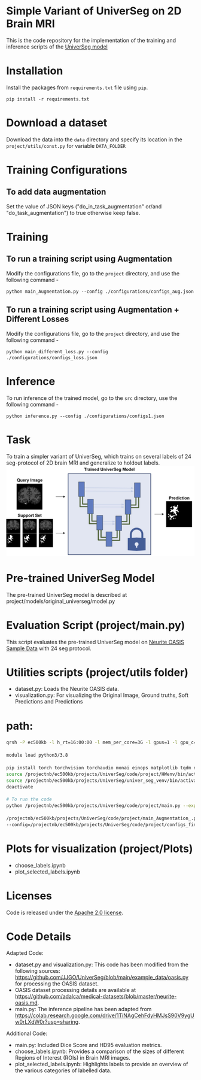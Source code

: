 # Simple Variant of UniverSeg on 2D Brain MRI
This is the code repository for the implementation of the training and inference scripts of the [UniverSeg model](https://arxiv.org/abs/2304.06131)

# Installation
Install the packages from `requirements.txt` file using `pip`. 
```
pip install -r requirements.txt
```
# Download a dataset
Download the data into the `data` directory and specify its location in the `project/utils/const.py` for variable `DATA_FOLDER`

# Training Configurations
## To add data augmentation
Set the value of JSON keys ("do_in_task_augmentation" or/and "do_task_augmentation") to true otherwise keep false.

# Training
## To run a training script using Augmentation
Modify the configurations file, go to the `project` directory, and use the following command -
```
python main_Augmentation.py --config ./configurations/configs_aug.json
```
## To run a training script using Augmentation + Different Losses
Modify the configurations file, go to the `project` directory, and use the following command -
```
python main_different_loss.py --config ./configurations/configs_loss.json
```


# Inference
To run inference of the trained model, go to the `src` directory, use the following command -
```
python inference.py --config ./configurations/configs1.json
```

# Task
To train a simpler variant of UniverSeg, which trains on several labels of 24 seg-protocol of 2D brain MRI and generalize to holdout labels.
![Few Shot Segmentation Task on a Query Image using a Support Set](result/task.jpg)


# Pre-trained UniverSeg Model
The pre-trained UniverSeg model is described at project/models/original_universeg/model.py

# Evaluation Script (project/main.py)
This script evaluates the pre-trained UniverSeg model on [Neurite OASIS Sample Data](https://github.com/adalca/medical-datasets/blob/master/neurite-oasis.md) with 24 seg protocol.

# Utilities scripts (project/utils folder)
- dataset.py: Loads the Neurite OASIS data.
- visualization.py: For visualizing the Original Image, Ground truths, Soft Predictions and Predictions

# path:
```sh
qrsh -P ec500kb -l h_rt=16:00:00 -l mem_per_core=3G -l gpus=1 -l gpu_c=7 

module load python3/3.8

pip install torch torchvision torchaudio monai einops matplotlib tqdm nibabel pydantic scipy
source /projectnb/ec500kb/projects/UniverSeg/code/project/HWenv/bin/activate
source /projectnb/ec500kb/projects/UniverSeg/univer_seg_venv/bin/activate
deactivate

# To run the code
python /projectnb/ec500kb/projects/UniverSeg/code/project/main.py --experiment_name="16_16"

/projectnb/ec500kb/projects/UniverSeg/code/project/main_Augmentation_.py
--config=/projectnb/ec500kb/projects/UniverSeg/code/project/configs_final.json
```
# Plots for visualization (project/Plots)
- choose_labels.ipynb
- plot_selected_labels.ipynb

# Licenses
Code is released under the [Apache 2.0 license](LICENSE).


# Code Details
Adapted Code:
- dataset.py and visualization.py: This code has been modified from the following sources: https://github.com/JJGO/UniverSeg/blob/main/example_data/oasis.py for processing the OASIS dataset.
- OASIS dataset processing details are available at https://github.com/adalca/medical-datasets/blob/master/neurite-oasis.md.
- main.py: The inference pipeline has been adapted from https://colab.research.google.com/drive/1TiNAgCehFdyHMJsS90V9ygUw0rLXdW0r?usp=sharing.

Additional Code:
- main.py: Included Dice Score and HD95 evaluation metrics.
- choose_labels.ipynb: Provides a comparison of the sizes of different Regions of Interest (ROIs) in Brain MRI images.
- plot_selected_labels.ipynb: Highlights labels to provide an overview of the various categories of labelled data.

